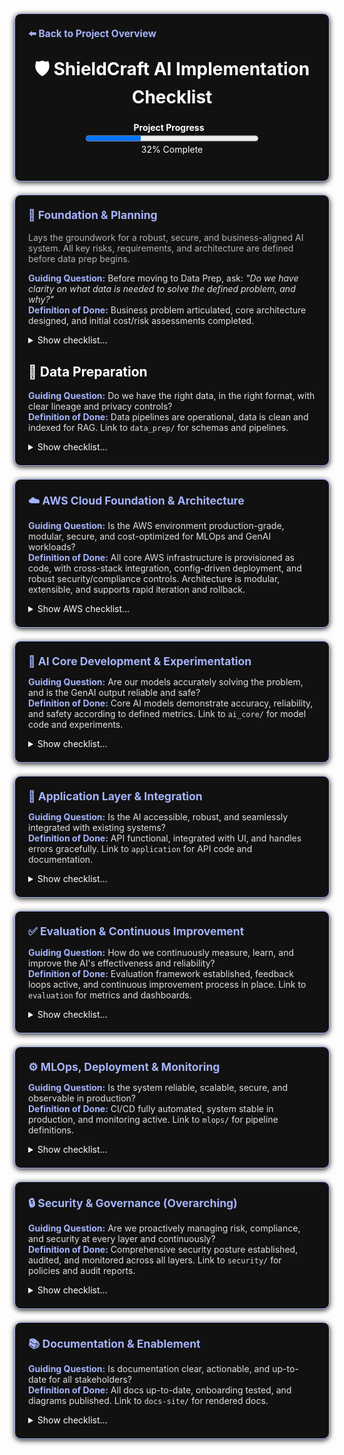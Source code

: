 <section style="border:1px solid #a5b4fc; border-radius:10px; margin:1.5em 0; box-shadow:0 2px 8px #222; padding:1.5em; background:#111; color:#fff;">
<div style="margin-bottom:1.5em;">
  <a href="../../README.md" style="color:#a5b4fc; font-weight:bold; text-decoration:none; font-size:1.1em;">⬅️ Back to Project Overview</a>
</div>
<h1 align="center" style="margin-top:0; font-size:2em;">🛡️ ShieldCraft AI Implementation Checklist</h1>
<div id="progress-bar" align="center" style="margin-bottom:1.5em;">
  <strong>Project Progress</strong>
  <a href="./docs/checklist.md" style="margin-left:0.75em; font-size:0.95em; color:#a5b4fc; text-decoration:none;"></a><br/>
  <progress id="shieldcraft-progress" value="32" max="100" style="width: 60%; height: 18px;"></progress>
  <div id="progress-label">32% Complete</div>
</div>
</section>
<section style="border:1px solid #a5b4fc; border-radius:10px; margin:1.5em 0; box-shadow:0 2px 8px #222; padding:1.5em; background:#111; color:#fff;">

<div style="margin-bottom:1em;">
  <strong style="font-size:1.25em; color:#a5b4fc;">🧭 Foundation & Planning</strong><br/><br/>
  <span style="color:#b3b3b3; font-size:1em;">Lays the groundwork for a robust, secure, and business-aligned AI system. All key risks, requirements, and architecture are defined before data prep begins.</span>
</div>

<div>
  <span style="color:#a5b4fc; font-weight:bold;">Guiding Question:</span> <span style="color:#e0e0e0;">Before moving to Data Prep, ask: <em>"Do we have clarity on what data is needed to solve the defined problem, and why?"</em></span>
</div>
<div style="margin-bottom: 1em;">
  <span style="color:#a5b4fc; font-weight:bold;">Definition of Done:</span> <span style="color:#e0e0e0;">Business problem articulated, core architecture designed, and initial cost/risk assessments completed.</span>
</div>

<details id="foundation-checklist">
<summary>Show checklist…</summary>

- 🟩 [Finalize business case, value proposition, and unique differentiators](./business_case.md)
- 🟩 [User profiles, pain points, value proposition, and ROI articulated](./user_profiles.md)
- 🟩 [Define project scope, MVP features, and success metrics](./project_scope.md)
- 🟩 [Clear, business-aligned project objective documented](./project_objective.md)
- 🟩 [Data sources and expected outputs specified](./data_sources.md)
- 🟩 [Baseline infrastructure and cloud usage estimated](./infra_estimate.md)
- 🟩 [Address ethics, safety, and compliance requirements](./ethics_compliance.md)
    - 🟩 Conduct initial bias audit
    - 🟩 Draft hallucination mitigation strategy
    - 🟩 Obtain legal review for data privacy plan
    - 🟩 Document compliance requirements (GDPR, SOC2, etc.)
    - 🟩 Schedule regular compliance reviews
    - 🟩 Establish Security Architecture Review Board (see [Security & Governance](./security_governance.md))
- 🟩 [Technical, ethical, and operational risks identified with mitigation strategies](./risks_mitigation.md)
- 🟩 [Threat modeling and adversarial testing (e.g., red teaming GenAI outputs)](./security_governance.md)
- 🟩 [Privacy impact assessments and regular compliance reviews (GDPR, SOC2, etc.)](./privacy_impact_assessment.md)
- 🟩 [Set up project structure, version control, and Docusaurus documentation](./project_structure.md)
- 🟩 [Modular system layers, MLOps flow, and security/data governance designed](./modular_mlops_governance.md)
- 🟩 [Dockerfiles and Compose hardened for security, reproducibility, and best practices](./docker_hardening.md)
- 🟩 [Noxfile and developer workflow automation in place](./noxfile_workflow.md)
- 🟩 [Commit script unified, automating checks, versioning, and progress](./commit_script.md)
- 🟩 Deliverables: [business case summary](./business_case.md), [MLOps diagram](./modular_mlops_governance.md), [risk log](./risk_log.md), [cost model](./infra_estimate.md), and [ADRs](./adrs.md)
- 🟩 <strong>Production-grade AWS MLOps stack architecture implemented and tested</strong> ([architecture & dependency map](./aws_stack_architecture.md))
    - 🟩 All major AWS stacks (networking, storage, compute, data, security, monitoring) provisioned via CDK
    - 🟩 Pydantic config validation, advanced tagging, and parameterization enforced
    - 🟩 Cross-stack resource sharing and dependency injection established
    - 🟩 Security, compliance, and monitoring integrated (CloudWatch, SNS, Config, IAM boundaries)
    - 🟩 S3 lifecycle, cost controls, and budget alarms implemented
    - 🟩 294+ automated tests covering happy/unhappy paths, config validation, and outputs
    - 🟩 Comprehensive documentation for stack interactions and outputs ([see details](./aws_stack_architecture.md))

---

### MSK + Lambda Integration To-Do List

- [ ] Ensure Lambda execution role has least-privilege Kafka permissions, scoped to MSK cluster ARN
- [ ] Deploy Lambda in private subnets with correct security group(s)
- [ ] Confirm security group allows Lambda-to-MSK broker connectivity (TLS port)
- [ ] Set up CloudWatch alarms for Lambda errors, throttles, and duration
- [ ] Set up CloudWatch alarms for MSK broker health, under-replicated partitions, and storage usage
- [ ] Route alarm notifications to the correct email/SNS topic
- [ ] Implement and test the end-to-end MSK + Lambda topic creation flow
- [ ] Update documentation for MSK + Lambda integration, including troubleshooting steps

 </details>

## 💾 Data Preparation
<div>
  <span style="color:#a5b4fc; font-weight:bold;">Guiding Question:</span> <span style="color:#e0e0e0;">Do we have the right data, in the right format, with clear lineage and privacy controls?</span>
</div>
<div style="margin-bottom: 1em;">
  <span style="color:#a5b4fc; font-weight:bold;">Definition of Done:</span> <span style="color:#e0e0e0;">Data pipelines are operational, data is clean and indexed for RAG. Link to <code>data_prep/</code> for schemas and pipelines.</span>
</div>
<details>
<summary>Show checklist…</summary>

- 🟩 [Identify and document all required data sources (logs, threat feeds, reports, configs)](./data_sources_required.md)
- 🟩 [Data ingestion, cleaning, normalization, privacy, and versioning](./data_ingestion_cleaning.md)
    - 🟥 [Build data ingestion pipelines](./build_data_ingestion_pipelines.md)
        - 🟩 Set up Amazon MSK (Kafka) cluster with topic creation
        - 🟥 Integrate Airbyte for connector-based data integration
        - 🟥 Implement AWS Lambda for event-driven ingestion and pre-processing
        - 🟥 Configure Amazon OpenSearch Ingestion for logs, metrics, and traces
        - 🟥 Build AWS Glue jobs for batch ETL and normalization
        - 🟥 Store raw and processed data in Amazon S3 data lake
        - 🟥 Enforce governance and privacy with AWS Lake Formation
        - 🟥 Add data quality checks (Great Expectations, Deequ)
    - 🟥 Implement data cleaning, normalization, and structuring
    - 🟥 Ensure data privacy (masking, anonymization) and compliance (GDPR, HIPAA, etc.)
    - 🟥 Establish data versioning for reproducibility
    - 🟥 Design and implement data retention policies
    - 🟥 Implement and document data deletion/right-to-be-forgotten workflows (GDPR)
    - 🟩 [Modular data flows and schemas for different data sources](./data_prep/data_inputs_overview.md)
- 🟥 Data lineage and audit trails for all data flows and model decisions
    - 🟥 Define and test disaster recovery, backup, and restore procedures for all critical data and services
- 🟥 Text chunking strategy defined and implemented for RAG
    - 🟥 Experiment with various chunking sizes and overlaps (e.g., fixed, semantic, recursive)
    - 🟥 Handle metadata preservation during chunking
- 🟥 Embedding model selection and experimentation for relevant data types
    - 🟥 Evaluate different embedding models (e.g., Bedrock Titan, open-source options)
    - 🟥 Establish benchmarking for embedding quality
- 🟥 Vector database (or `pgvector`) setup and population
    - 🟥 Select appropriate vector store (e.g., Pinecone, Weaviate, pgvector)
    - 🟥 Implement ingestion pipeline for creating and storing embeddings
    - 🟥 Optimize vector indexing for retrieval speed
    - 🟥 Implement re-ranking mechanisms for retrieved documents (e.g., Cohere Rerank, cross-encoders)

</details>
 </section>

 <section style="border:1px solid #a5b4fc; border-radius:10px; margin:1.5em 0; box-shadow:0 2px 8px #222; padding:1.5em; background:#111; color:#fff;">
<strong style="font-size:1.25em; color:#a5b4fc;">☁️ AWS Cloud Foundation & Architecture</strong>
<div style="margin-top: 1em">
  <span style="color:#a5b4fc; font-weight:bold;">Guiding Question:</span> <span style="color:#e0e0e0;">Is the AWS environment production-grade, modular, secure, and cost-optimized for MLOps and GenAI workloads?</span>
</div>
<div style="margin-bottom:1em;">
  <span style="color:#a5b4fc; font-weight:bold;">Definition of Done:</span> <span style="color:#e0e0e0;">All core AWS infrastructure is provisioned as code, with cross-stack integration, config-driven deployment, and robust security/compliance controls. Architecture is modular, extensible, and supports rapid iteration and rollback.</span>
</div>
<details>
<summary>Show AWS checklist…</summary>

<!-- Expanded AWS Cloud Foundation & Architecture achievements -->
- 🟩 <a href="https://docs.aws.amazon.com/organizations/latest/userguide/orgs_introduction.html" style="color:#a5b4fc;">Multi-account, multi-environment AWS Organization structure</a> with strict separation of dev, staging, and prod, supporting least-privilege and blast radius reduction.
- 🟩 Modular <a href="https://docs.aws.amazon.com/cdk/latest/guide/resources.html" style="color:#a5b4fc;">CDK stacks</a> for all major AWS services (<a href="https://docs.aws.amazon.com/vpc/latest/userguide/" style="color:#a5b4fc;">VPC</a>, <a href="https://docs.aws.amazon.com/s3/index.html" style="color:#a5b4fc;">S3</a>, <a href="https://docs.aws.amazon.com/glue/latest/dg/" style="color:#a5b4fc;">Glue</a>, <a href="https://docs.aws.amazon.com/msk/latest/developerguide/" style="color:#a5b4fc;">MSK</a>, <a href="https://docs.aws.amazon.com/lambda/latest/dg/welcome.html" style="color:#a5b4fc;">Lambda</a>, <a href="https://docs.airbyte.com/" style="color:#a5b4fc;">Airbyte</a>, <a href="https://opensearch.org/docs/latest/" style="color:#a5b4fc;">OpenSearch</a>, <a href="https://docs.aws.amazon.com/lake-formation/latest/dg/" style="color:#a5b4fc;">Lake Formation</a>, <a href="https://docs.aws.amazon.com/sagemaker/latest/dg/" style="color:#a5b4fc;">SageMaker</a>, <a href="https://docs.aws.amazon.com/cloudwatch/" style="color:#a5b4fc;">CloudWatch</a>, <a href="https://docs.aws.amazon.com/sns/latest/dg/sns-getting-started.html" style="color:#a5b4fc;">SNS</a>, <a href="https://docs.aws.amazon.com/config/latest/developerguide/" style="color:#a5b4fc;">Config</a>, <a href="https://docs.aws.amazon.com/IAM/latest/UserGuide/" style="color:#a5b4fc;">IAM</a>, <a href="https://docs.aws.amazon.com/guardduty/latest/ug/what-is-guardduty.html" style="color:#a5b4fc;">GuardDuty</a>, <a href="https://docs.aws.amazon.com/securityhub/latest/userguide/what-is-securityhub.html" style="color:#a5b4fc;">Security Hub</a>, <a href="https://docs.aws.amazon.com/inspector/latest/userguide/what-is-inspector.html" style="color:#a5b4fc;">Inspector</a>), each refactored for maintainability and extensibility.
- 🟩 Advanced cross-stack resource sharing and dependency injection, enabling secure, DRY, and scalable infrastructure composition.
- 🟩 <a href="https://docs.pydantic.dev/" style="color:#a5b4fc;">Pydantic</a>-driven config validation and parameterization, enforcing schema correctness and preventing misconfiguration at deploy time.
- 🟩 Automated tagging and metadata propagation across all resources for cost allocation, compliance, and auditability.
- 🟩 Hardened <a href="https://docs.aws.amazon.com/IAM/latest/UserGuide/" style="color:#a5b4fc;">IAM roles</a>, policies, and boundary enforcement, with automated least-privilege checks and centralized secrets management via <a href="https://docs.aws.amazon.com/secretsmanager/latest/userguide/intro.html" style="color:#a5b4fc;">AWS Secrets Manager</a>.
- 🟩 <a href="https://github.com/99designs/aws-vault" style="color:#a5b4fc;">AWS Vault</a> integration for secure credential management and developer onboarding.
- 🟩 Automated <a href="https://docs.aws.amazon.com/s3/index.html" style="color:#a5b4fc;">S3</a> lifecycle policies, encryption, and access controls for all data lake buckets.
- 🟩 End-to-end cost controls and budget alarms, with <a href="https://docs.aws.amazon.com/cloudwatch/" style="color:#a5b4fc;">CloudWatch</a> and <a href="https://docs.aws.amazon.com/sns/latest/dg/sns-getting-started.html" style="color:#a5b4fc;">SNS</a> integration for real-time alerting.
- 🟩 Cloud-native hardening stack (<a href="https://docs.aws.amazon.com/guardduty/latest/ug/what-is-guardduty.html" style="color:#a5b4fc;">GuardDuty</a>, <a href="https://docs.aws.amazon.com/securityhub/latest/userguide/what-is-securityhub.html" style="color:#a5b4fc;">Security Hub</a>, <a href="https://docs.aws.amazon.com/inspector/latest/userguide/what-is-inspector.html" style="color:#a5b4fc;">Inspector</a>) with automated findings aggregation and remediation hooks.
- 🟩 Automated <a href="https://docs.aws.amazon.com/cdk/latest/guide/testing.html" style="color:#a5b4fc;">integration tests</a> for all critical AWS resources, covering both happy and unhappy paths, and validating cross-stack outputs.
- 🟩 Comprehensive documentation for stack interactions, outputs, and architectural decisions, supporting onboarding and audit requirements.
- 🟩 <a href="https://docs.github.com/en/actions" style="color:#a5b4fc;">GitHub Actions CI/CD pipeline</a> for automated build, test, and deployment of all infrastructure code.
- 🟩 Automated dependency management and patching via <a href="https://python-poetry.org/" style="color:#a5b4fc;">Poetry</a>, ensuring reproducible builds and secure supply chain.
- 🟩 Modular, environment-parameterized deployment scripts and commit automation for rapid iteration and rollback.
- 🟩 Centralized error handling, smoke tests, and post-deployment validation for infrastructure reliability.
- 🟩 Secure, reproducible <a href="https://docs.docker.com/" style="color:#a5b4fc;">Dockerfiles</a> and <a href="https://docs.docker.com/compose/" style="color:#a5b4fc;">Compose files</a> for local and cloud development, with best practices enforced.
- 🟩 Continuous compliance monitoring (<a href="https://docs.aws.amazon.com/config/latest/developerguide/" style="color:#a5b4fc;">Config</a>, <a href="https://docs.aws.amazon.com/cloudwatch/" style="color:#a5b4fc;">CloudWatch</a>, custom rules) and regular security architecture reviews.

</details>
</section>

<section style="border:1px solid #a5b4fc; border-radius:10px; margin:1.5em 0; box-shadow:0 2px 8px #222; padding:1.5em; background:#111; color:#fff;">
<strong style="font-size:1.25em; color:#a5b4fc;">🧠 AI Core Development & Experimentation</strong>
<div style="margin-top:1em;">
  <span style="color:#a5b4fc; font-weight:bold;">Guiding Question:</span> <span style="color:#e0e0e0;">Are our models accurately solving the problem, and is the GenAI output reliable and safe?</span>
</div>
<div style="margin-bottom:1em;">
  <span style="color:#a5b4fc; font-weight:bold;">Definition of Done:</span> <span style="color:#e0e0e0;">Core AI models demonstrate accuracy, reliability, and safety according to defined metrics. Link to <code>ai_core/</code> for model code and experiments.</span>
</div>
<details>
<summary>Show checklist…</summary>

- 🟥 Select primary and secondary Foundation Models (FMs) from Amazon Bedrock
- 🟥 Define core AI strategy (RAG, fine-tuning, hybrid approach)
- 🟥 LangChain integration for orchestration and prompt management
- 🟥 Prompt Engineering lifecycle implemented:
    - 🟥 Prompt versioning and prompt registry
    - 🟥 Prompt approval workflow
    - 🟥 Prompt experimentation framework
    - 🟥 Integration of human-in-the-loop (HITL) for continuous prompt refinement
    - 🟥 Guardrails and safety mechanisms for GenAI outputs:
        - 🟥 Establish Responsible AI governance: bias monitoring, model risk management, and audit trails
        - 🟥 Implement content moderation APIs/filters
        - 🟥 Define toxicity thresholds and response strategies
        - 🟥 Establish mechanisms for red-teaming GenAI outputs (e.g., adversarial prompt generation and testing)
- 🟥 RAG pipeline prototyping and optimization:
    - 🟥 Implement efficient retrieval from vector store
    - 🟥 Context window management for LLMs
- 🟥 LLM output parsing and validation (e.g., Pydantic for structured output)
- 🟥 Address bias, fairness, and transparency in model outputs
- 🟥 Implement explainability for key AI decisions where possible
- 🟥 Automated prompt evaluation metrics and frameworks
- 🟥 Model loading, inference, and resource optimization
- 🟥 Experiment tracking and versioning (MLflow/SageMaker Experiments)
- 🟥 Model registry and rollback capabilities (SageMaker Model Registry)
- 🟥 Establish baseline metrics for model performance
- 🟥 Cost tracking and optimization for LLM inference (per token, per query)
- 🟥 LLM-specific evaluation metrics:
    - 🟥 Hallucination rate (quantified)
    - 🟥 Factuality score
    - 🟥 Coherence and fluency metrics
    - 🟥 Response latency per token
    - 🟥 Relevance to query
- 🟥 Model and Prompt card generation for documentation
- 🟥 Implement canary and shadow testing for new models/prompts

</details>
 </section>

<section style="border:1px solid #a5b4fc; border-radius:10px; margin:1.5em 0; box-shadow:0 2px 8px #222; padding:1.5em; background:#111; color:#fff;">
<strong style="font-size:1.25em; color:#a5b4fc;">🚀 Application Layer & Integration</strong>
<div style="margin-top:1em;">
  <span style="color:#a5b4fc; font-weight:bold;">Guiding Question:</span> <span style="color:#e0e0e0;">Is the AI accessible, robust, and seamlessly integrated with existing systems?</span>
</div>
<div style="margin-bottom:1em;">
  <span style="color:#a5b4fc; font-weight:bold;">Definition of Done:</span> <span style="color:#e0e0e0;">API functional, integrated with UI, and handles errors gracefully. Link to <code>application</code> for API code and documentation.</span>
</div>
<details>
<summary>Show checklist…</summary>

- 🟥 Define Core API endpoints for AI services
- 🟥 Build production-ready, scalable API (FastAPI, Flask, etc.)
- 🟥 Input/output validation and data serialization
- 🟥 User Interface (UI) integration for analyst dashboard
- 🟥 Implement LangChain Chains and Agents for complex workflows
- 🟥 LangChain Memory components for conversational context
- 🟥 Robust error handling and graceful fallbacks for API and LLM responses
    - 🟥 API resilience and rate limiting mechanisms
    - 🟥 Implement API abuse prevention (WAF, throttling, DDoS protection)
- 🟥 Secure prompt handling and sensitive data redaction at the application layer
- 🟥 Develop example clients/SDKs for API consumption
- 🟥 Implement API Gateway (AWS API Gateway) for secure access
- 🟥 Automated API documentation generation (e.g., OpenAPI/Swagger)

</details>
 </section>

<section style="border:1px solid #a5b4fc; border-radius:10px; margin:1.5em 0; box-shadow:0 2px 8px #222; padding:1.5em; background:#111; color:#fff;">
<strong style="font-size:1.25em; color:#a5b4fc;">✅ Evaluation & Continuous Improvement</strong>
<div style="margin-top:1em;">
  <span style="color:#a5b4fc; font-weight:bold;">Guiding Question:</span> <span style="color:#e0e0e0;">How do we continuously measure, learn, and improve the AI's effectiveness and reliability?</span>
</div>
<div style="margin-bottom:1em;">
  <span style="color:#a5b4fc; font-weight:bold;">Definition of Done:</span> <span style="color:#e0e0e0;">Evaluation framework established, feedback loops active, and continuous improvement process in place. Link to <code>evaluation</code> for metrics and dashboards.</span>
</div>
<details>
<summary>Show checklist…</summary>

- 🟥 Automated evaluation metrics and dashboards (e.g., RAG evaluation tools for retrieval relevance, faithfulness, answer correctness)
- 🟥 Human-in-the-loop (HITL) feedback mechanisms for all GenAI outputs
- 🟥 Implement user feedback loop for feature requests and issues
- 🟥 LLM-specific monitoring: toxicity drift, hallucination rates, contextual relevance
- 🟥 Real-time alerting for performance degradation or anomalies
- 🟥 A/B testing framework for prompts, models, and RAG configurations
- 🟥 Usage analytics and adoption tracking
- 🟥 Continuous benchmarking and optimization for performance and cost
- 🟥 Iterative prompt, model, and data retrieval refinement processes
- 🟥 Regular stakeholder feedback sessions and roadmap alignment

</details>
 </section>

<section style="border:1px solid #a5b4fc; border-radius:10px; margin:1.5em 0; box-shadow:0 2px 8px #222; padding:1.5em; background:#111; color:#fff;">
<strong style="font-size:1.25em; color:#a5b4fc;">⚙️ MLOps, Deployment & Monitoring</strong>
<div style="margin-top:1em;">
  <span style="color:#a5b4fc; font-weight:bold;">Guiding Question:</span> <span style="color:#e0e0e0;">Is the system reliable, scalable, secure, and observable in production?</span>
</div>
<div style="margin-bottom:1em;">
  <span style="color:#a5b4fc; font-weight:bold;">Definition of Done:</span> <span style="color:#e0e0e0;">CI/CD fully automated, system stable in production, and monitoring active. Link to <code>mlops/</code> for pipeline definitions.</span>
</div>
<details>
<summary>Show checklist…</summary>

- 🟥 Infrastructure as Code (IaC) with AWS CDK for all cloud resources
- 🟥 CI/CD pipelines (GitHub Actions) for automated build, test, and deployment
- 🟩 Containerization (Docker)
- 🟥 Orchestration (Kubernetes/AWS EKS)
- 🟩 Pre-commit and pre-push hooks for code quality checks
- 🟩 Automated dependency and vulnerability patching
- 🟥 Secrets scanning in repositories and CI/CD pipelines
- 🟥 Build artifact signing and verification
- 🟥 Secure build environment (e.g., ephemeral runners)
- 🟥 Deployment approval gates and manual review processes
- 🟥 Automated rollback and canary deployment strategies
- 🟥 Post-deployment validation checks (smoke tests, integration tests)
    - 🟥 Continuous monitoring for cost, performance, data/concept drift
    - 🟥 Implement cloud cost monitoring, alerting, and FinOps best practices (AWS Cost Explorer, budgets, tagging, reporting)
- 🟥 Secure authentication, authorization, and configuration management
- 🟩 [Secrets management](security/aws-secrets-management.md) (AWS Secrets Vault)
    - 🟥 IAM roles and fine-grained access control
    - 🟥 Schedule regular IAM access reviews and user lifecycle management
- 🟩 Multi-environment support (dev, staging, prod)
- 🟩 Automated artifact management (models, data, embeddings)
- 🟩 Robust error handling in automation scripts
- 🟥 Automated smoke and integration tests, triggered after build/deploy
- 🟥 Static type checks enforced in CI/CD using Mypy
- 🟥 Code coverage tracked and reported via Pytest-cov
- 🟥 Automated Jupyter notebook dependency management and validation (via Nox and Nbval)
- 🟥 Automated SageMaker training jobs launched via Nox and parameterized config
- 🟩 Streamlined local development (Nox, Docker Compose)
    - 🟥 Command Line Interface (CLI) tools for common operations
    - 🟥 Automate SBOM generation and review third-party dependencies for supply chain risk
    - 🟥 Define release management and versioning policies for all major components

</details>
 </section>

<section style="border:1px solid #a5b4fc; border-radius:10px; margin:1.5em 0; box-shadow:0 2px 8px #222; padding:1.5em; background:#111; color:#fff;">
<strong style="font-size:1.25em; color:#a5b4fc;">🔒 Security & Governance (Overarching)</strong>
<div style="margin-top:1em;">
  <span style="color:#a5b4fc; font-weight:bold;">Guiding Question:</span> <span style="color:#e0e0e0;">Are we proactively managing risk, compliance, and security at every layer and continuously?</span>
</div>
<div style="margin-bottom:1em;">
  <span style="color:#a5b4fc; font-weight:bold;">Definition of Done:</span> <span style="color:#e0e0e0;">Comprehensive security posture established, audited, and monitored across all layers. Link to <code>security/</code> for policies and audit reports.</span>
</div>
<details>
<summary>Show checklist…</summary>

- 🟥 Establish Security Architecture Review Board (if not already in place)
- 🟥 Conduct regular Security Audits (internal and external)
- 🟥 Implement Continuous compliance monitoring (GDPR, SOC2, etc.)
- 🟥 Develop a Security Incident Response Plan and corresponding runbooks
    - 🟥 Implement Centralized audit logging and access reviews
    - 🟥 Develop SRE runbooks, on-call rotation, and incident management for production support
- 🟥 Document and enforce Security Policies and Procedures
- 🟥 Proactive identification and mitigation of Technical, Ethical, and Operational risks
- 🟥 Leverage AWS security services (Security Hub, GuardDuty, Config) for enterprise posture
- 🟥 Ensure data lineage and audit trails are established and maintained for all data flows and model decisions
- 🟥 Implement Automated security scanning for code, containers, and dependencies (SAST, DAST, SBOM)
- 🟥 Secure authentication, authorization, and secrets management across all services
- 🟥 Define and enforce IAM roles and fine-grained access controls
- 🟥 Regularly monitor for Infrastructure drift and automated remediation for security configurations

</details>
 </section>

<section style="border:1px solid #a5b4fc; border-radius:10px; margin:1.5em 0; box-shadow:0 2px 8px #222; padding:1.5em; background:#111; color:#fff;">
<strong style="font-size:1.25em; color:#a5b4fc;">📚 Documentation & Enablement</strong>
<div style="margin-top:1em;">
  <span style="color:#a5b4fc; font-weight:bold;">Guiding Question:</span> <span style="color:#e0e0e0;">Is documentation clear, actionable, and up-to-date for all stakeholders?</span>
</div>
<div style="margin-bottom:1em;">
  <span style="color:#a5b4fc; font-weight:bold;">Definition of Done:</span> <span style="color:#e0e0e0;">All docs up-to-date, onboarding tested, and diagrams published. Link to <code>docs-site/</code> for rendered docs.</span>
</div>
<details>
<summary>Show checklist…</summary>

- 🟩 Maintain up-to-date Docusaurus documentation for all major components
- 🟩 Automated checklist progress bar update
- 🟥 Architecture diagrams and sequence diagrams for all major flows
- 🟥 Document onboarding, architecture, and usage for developers and analysts
- 🟩 Add “How to contribute” and “Getting started” guides
- 🟥 Automated onboarding scripts (e.g., one-liner to set up local/dev environment)
- 🟥 Pre-built Jupyter notebook templates for common workflows
- 🟥 End-to-end usage walkthroughs (from data ingestion to GenAI output)
- 🟥 Troubleshooting and FAQ section
    - 🟥 Regularly update changelog and roadmap
    - 🟥 Set up customer support/feedback channels and integrate feedback into roadmap
- 🟥 Changelog automation and release notes
- 🟥 Automated notebook dependency management and validation
- 🟥 Automated notebook validation in CI/CD
- 🟥 Code quality and consistent style enforced (Ruff, Poetry)
- 🟥 Contribution guidelines for prompt engineering and model adapters
- 🟥 All automation and deployment workflows parameterized for environments
- 🟥 Test coverage thresholds and enforcement
- 🟥 End-to-end tests simulating real analyst workflows
- 🟥 Fuzz testing for API and prompt inputs

</details>
 </section>
